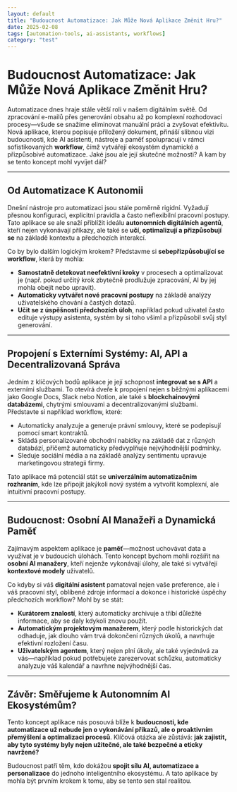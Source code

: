 ```yaml
---
layout: default
title: "Budoucnost Automatizace: Jak Může Nová Aplikace Změnit Hru?"
date: 2025-02-08
tags: [automation-tools, ai-assistants, workflows]
category: "test"
---
```


# **Budoucnost Automatizace: Jak Může Nová Aplikace Změnit Hru?**

Automatizace dnes hraje stále větší roli v našem digitálním světě. Od zpracování e-mailů přes generování obsahu až po komplexní rozhodovací procesy—všude se snažíme eliminovat manuální práci a zvyšovat efektivitu. Nová aplikace, kterou popisuje přiložený dokument, přináší slibnou vizi budoucnosti, kde AI asistenti, nástroje a paměť spolupracují v rámci sofistikovaných **workflow**, čímž vytvářejí ekosystém dynamické a přizpůsobivé automatizace. Jaké jsou ale její skutečné možnosti? A kam by se tento koncept mohl vyvíjet dál?

---

## **Od Automatizace K Autonomii**

Dnešní nástroje pro automatizaci jsou stále poměrně rigidní. Vyžadují přesnou konfiguraci, explicitní pravidla a často neflexibilní pracovní postupy. Tato aplikace se ale snaží přiblížit ideálu **autonomních digitálních agentů**, kteří nejen vykonávají příkazy, ale také se **učí, optimalizují a přizpůsobují se** na základě kontextu a předchozích interakcí.

Co by bylo dalším logickým krokem? Představme si **sebepřizpůsobující se workflow**, která by mohla:

- **Samostatně detekovat neefektivní kroky** v procesech a optimalizovat je (např. pokud určitý krok zbytečně prodlužuje zpracování, AI by jej mohla obejít nebo upravit).
- **Automaticky vytvářet nové pracovní postupy** na základě analýzy uživatelského chování a častých dotazů.
- **Učit se z úspěšnosti předchozích úloh**, například pokud uživatel často edituje výstupy asistenta, systém by si toho všiml a přizpůsobil svůj styl generování.

---

## **Propojení s Externími Systémy: AI, API a Decentralizovaná Správa**

Jedním z klíčových bodů aplikace je její schopnost **integrovat se s API** a externími službami. To otevírá dveře k propojení nejen s běžnými aplikacemi jako Google Docs, Slack nebo Notion, ale také s **blockchainovými databázemi**, chytrými smlouvami a decentralizovanými službami. Představte si například workflow, které:

- Automaticky analyzuje a generuje právní smlouvy, které se podepisují pomocí smart kontraktů.
- Skládá personalizované obchodní nabídky na základě dat z různých databází, přičemž automaticky předvyplňuje nejvýhodnější podmínky.
- Sleduje sociální média a na základě analýzy sentimentu upravuje marketingovou strategii firmy.

Tato aplikace má potenciál stát se **univerzálním automatizačním rozhraním**, kde lze připojit jakýkoli nový systém a vytvořit komplexní, ale intuitivní pracovní postupy.

---

## **Budoucnost: Osobní AI Manažeři a Dynamická Paměť**

Zajímavým aspektem aplikace je **paměť**—možnost uchovávat data a využívat je v budoucích úlohách. Tento koncept bychom mohli rozšířit na **osobní AI manažery**, kteří nejenže vykonávají úlohy, ale také si vytvářejí **kontextové modely** uživatelů.

Co kdyby si váš **digitální asistent** pamatoval nejen vaše preference, ale i váš pracovní styl, oblíbené zdroje informací a dokonce i historické úspěchy předchozích workflow? Mohl by se stát:

- **Kurátorem znalostí**, který automaticky archivuje a tříbí důležité informace, aby se daly kdykoli znovu použít.
- **Automatickým projektovým manažerem**, který podle historických dat odhaduje, jak dlouho vám trvá dokončení různých úkolů, a navrhuje efektivní rozložení času.
- **Uživatelským agentem**, který nejen plní úkoly, ale také vyjednává za vás—například pokud potřebujete zarezervovat schůzku, automaticky analyzuje váš kalendář a navrhne nejvýhodnější čas.

---

## **Závěr: Směřujeme k Autonomním AI Ekosystémům?**

Tento koncept aplikace nás posouvá blíže k **budoucnosti, kde automatizace už nebude jen o vykonávání příkazů, ale o proaktivním přemýšlení a optimalizaci procesů**. Klíčová otázka ale zůstává: **jak zajistit, aby tyto systémy byly nejen užitečné, ale také bezpečné a eticky navržené?**

Budoucnost patří těm, kdo dokážou **spojit sílu AI, automatizace a personalizace** do jednoho inteligentního ekosystému. A tato aplikace by mohla být prvním krokem k tomu, aby se tento sen stal realitou.